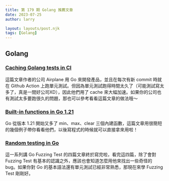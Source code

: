 ```yaml
---
title: 第 179 期 Golang 推薦文章
date: 2023-07-25
author: larry

layout: layouts/post.njk
tags: [Golang]
---
```


## Golang

### [Caching Golang tests in CI](https://www.airplane.dev/blog/caching-golang-tests-in-ci)

這篇文章作者的公司 Airplane 用 Go 來開發產品，並且在每次有新 commit 時就在 Github Action 上跑單元測試。但因為單元測試跑得時間太久了（可能測試寫太多了，真是一間好公司XD），因此他們用了 cache 來大幅加速。如果你的公司也有測試太多要跑很久的問題，那也可以參考看看這篇文章的做法哦～

### [Built-in functions in Go 1.21](https://antonz.org/go-1-21-builtins/)

Go 從版本 1.21 開始又多了 min、max、clear 三個內建函數，這篇文章用很簡短的幾個例子帶你看看他們，以後寫程式的時候就可以直接拿來用啦！

### [Random testing in Go](https://bitfieldconsulting.com/golang/random-testing)

這一系列講 Go Fuzzing Test 的四篇文章終於寫完啦，看完這四篇，除了會對 Fuzzing Test 有基本的認識之外，應該也會知道怎麼用他來找出一些奇怪的 bug。如果你對 Go 的基本語法還有單元測試已經非常熟悉，那現在來學 Fuzzing Test 剛剛好。
